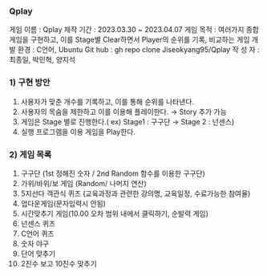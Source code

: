 ### Qplay
게임 이름 : Qplay
제작 기간 : 2023.03.30 ~ 2023.04.07
게임 목적 : 여러가지 종합게임을 구현하고, 이를 Stage별 Clear하면서 Player의 순위를 기록, 비교하는 게임
개발 환경 : C언어, Ubuntu
Git hub : gh repo clone Jiseokyang95/Qplay
작 성 자 : 최종일, 박민혁, 양지석

### 1) 구현 방안

1. 사용자가 맞춘 개수를 기록하고, 이를 통해 순위를 나타낸다.
2. 사용자의 목숨을 제한하고 이를 이용해 플레이한다. → Story 추가 가능
3. 게임은 Stage 별로 진행한다.( ex) Stage1 : 구구단 → Stage 2 : 넌센스)
4. 실행 프로그램을 이용 게임을 Play한다.

### 2) 게임 목록

1. 구구단 (1st 정해진 숫자 / 2nd Random 함수를 이용한 구구단)
2. 가위/바위/보 게임 (Random/ 나머지 연산)
3. 5지선다 객관식 퀴즈 (교육과정과 관련한 강의명, 교육일정, 수료가능한 참여율)
4. 업다운게임(문자입력시 안됨)
5. 시간맞추기 게임(10.00 오차 범위 내에서 클릭하기, 순발력 게임)
6. 넌센스 퀴즈
7. C언어 퀴즈
8. 숫자 야구
9. 단어 맞추기
10. 2진수 보고 10진수 맞추기
